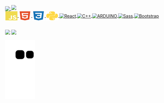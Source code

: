 <div>
  <a href="https://github.com/Bl4ssst">
  <img heigh="180em" align="center" src="https://github-readme-stats.vercel.app/api?username=Bl4ssst&show_icons=true&theme=radical&include_all_commits"> 
  <img heigh="180em" alig="center" src="https://github-readme-stats.vercel.app/api/top-langs/?username=Bl4ssst&layout=compact&langs_count=16&theme=radical&include_all_commits">
</div>  
  
<div>
  <img align="center" alt="Js" height="30" width="40" src="https://raw.githubusercontent.com/devicons/devicon/master/icons/javascript/javascript-plain.svg">
  <img align="center" alt="HTML" height="30" width="40" src="https://raw.githubusercontent.com/devicons/devicon/master/icons/html5/html5-plain.svg">
  <img align="center" alt="CSS" height="30" width="40" src="https://raw.githubusercontent.com/devicons/devicon/master/icons/css3/css3-plain.svg">
  <img align="center" alt="Python" height="30" width="40" src="https://raw.githubusercontent.com/devicons/devicon/master/icons/python/python-plain.svg">
  <img align="center" alt="React" height="30" width="40" src="https://devicons.railway.app/i/react.svg">
  <img align="center" alt="C++" height="30" width="40" src="https://cdn-icons-png.flaticon.com/512/6132/6132222.png">
  <img align="center" alt="ARDUINO" height="30" width="40" src="https://devicons.railway.app/i/arduino.svg">  
  <img align="center" alt="Sass" height="30" width="40" src="https://devicons.railway.app/i/sass.svg">
  <img align="center" alt="Bootstrap" height="30" width="40" src="https://devicons.railway.app/i/bootstrap.svg">

  
</div>
  
##
  
<div>
  <a href="www.linkedin.com/in/igor-moreira-2b906024a" target="_blank"><img src="https://img.shields.io/badge/-LinkedIn-%230077B5?style=for-the-badge&logo=linkedin&logoColor=white" target="_blank"></a>
  <a href="mailto:igorst3309@protonmail.com"><img src="https://img.shields.io/badge/Protonmail-00B2FF?style=for-the-badge&logo=protonmail&logoColor=white" target"_blank"></a>
</div>

  
![Snake animation](https://github.com/Bl4ssst/Bl4ssst/blob/output/github-contribution-grid-snake.svg)
